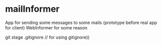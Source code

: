 # mailInformer
App for sending some messages to some mails (prototype before real app for client)
WebInformer for some reason

git stage .gitignore // for using gitignore))
